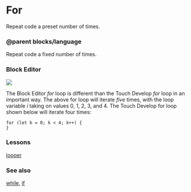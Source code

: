 # For

Repeat code a preset number of times.

### @parent blocks/language
 

Repeat code a fixed number of times.

### Block Editor

![](/static/mb/events-0.png)

The Block Editor *for* loop is different than the Touch Develop *for* loop in an important way. The above for loop will iterate *five* times, with the loop variable *i* taking on values 0, 1, 2, 3, and 4. The Touch Develop for loop shown below will iterate four times:

```
for (let k = 0; k < 4; k++) {
}
```

### Lessons

[looper](/microbit/lessons/looper)

### See also

[while](/microbit/reference/loops/while), [if](/microbit/blocks/if)

